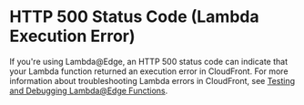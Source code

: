 # HTTP 500 Status Code \(Lambda Execution Error\)<a name="http-500-lambda-execution-error"></a>

If you're using Lambda@Edge, an HTTP 500 status code can indicate that your Lambda function returned an execution error in CloudFront\. For more information about troubleshooting Lambda errors in CloudFront, see [Testing and Debugging Lambda@Edge Functions](lambda-edge-testing-debugging.md)\.